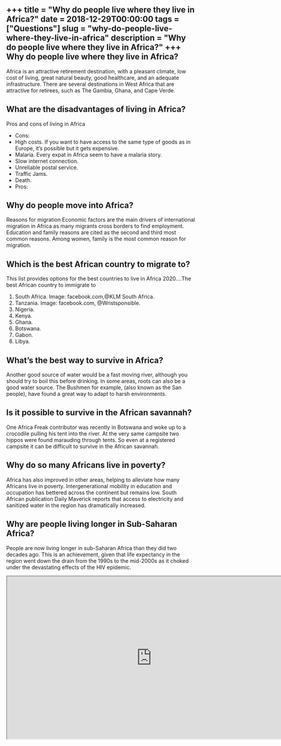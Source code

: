 +++
title = "Why do people live where they live in Africa?"
date = 2018-12-29T00:00:00
tags = ["Questions"]
slug = "why-do-people-live-where-they-live-in-africa"
description = "Why do people live where they live in Africa?"
+++
Why do people live where they live in Africa?
---------------------------------------------

Africa is an attractive retirement destination, with a pleasant climate, low cost of living, great natural beauty, good healthcare, and an adequate infrastructure. There are several destinations in West Africa that are attractive for retirees, such as The Gambia, Ghana, and Cape Verde.

What are the disadvantages of living in Africa?
-----------------------------------------------

Pros and cons of living in Africa

- Cons:
- High costs. If you want to have access to the same type of goods as in Europe, it’s possible but it gets expensive.
- Malaria. Every expat in Africa seem to have a malaria story.
- Slow internet connection.
- Unreliable postal service.
- Traffic Jams.
- Death.
- Pros:

Why do people move into Africa?
-------------------------------

Reasons for migration Economic factors are the main drivers of international migration in Africa as many migrants cross borders to find employment. Education and family reasons are cited as the second and third most common reasons. Among women, family is the most common reason for migration.

Which is the best African country to migrate to?
------------------------------------------------

This list provides options for the best countries to live in Africa 2020….The best African country to immigrate to

1. South Africa. Image: facebook.com,@KLM South Africa.
2. Tanzania. Image: facebook.com, @Wristsponsible.
3. Nigeria.
4. Kenya.
5. Ghana.
6. Botswana.
7. Gabon.
8. Libya.

What’s the best way to survive in Africa?
-----------------------------------------

Another good source of water would be a fast moving river, although you should try to boil this before drinking. In some areas, roots can also be a good water source. The Bushmen for example, (also known as the San people), have found a great way to adapt to harsh environments.

Is it possible to survive in the African savannah?
--------------------------------------------------

One Africa Freak contributor was recently in Botswana and woke up to a crocodile pulling his tent into the river. At the very same campsite two hippos were found marauding through tents. So even at a registered campsite it can be difficult to survive in the African savannah.

Why do so many Africans live in poverty?
----------------------------------------

Africa has also improved in other areas, helping to alleviate how many Africans live in poverty. Intergenerational mobility in education and occupation has bettered across the continent but remains low. South African publication Daily Maverick reports that access to electricity and sanitized water in the region has dramatically increased.

Why are people living longer in Sub-Saharan Africa?
---------------------------------------------------

People are now living longer in sub-Saharan Africa than they did two decades ago. This is an achievement, given that life expectancy in the region went down the drain from the 1990s to the mid-2000s as it choked under the devastating effects of the HIV epidemic.

<iframe allow="accelerometer; autoplay; clipboard-write; encrypted-media; gyroscope; picture-in-picture" allowfullscreen="" class="__youtube_prefs__  epyt-is-override  no-lazyload" data-no-lazy="1" data-origheight="433" data-origwidth="770" data-skipgform_ajax_framebjll="" height="433" id="_ytid_40565" loading="lazy" src="https://www.youtube.com/embed/73_rtYcZccs?enablejsapi=1&autoplay=0&cc_load_policy=0&cc_lang_pref=&iv_load_policy=1&loop=0&modestbranding=0&rel=1&fs=1&playsinline=0&autohide=2&theme=dark&color=red&controls=1&" title="YouTube player" width="770"></iframe>